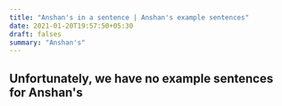 ```yaml
---
title: "Anshan's in a sentence | Anshan's example sentences"
date: 2021-01-20T19:57:50+05:30
draft: falses
summary: "Anshan's"
---
```

## Unfortunately, we have no example sentences for Anshan's                 
